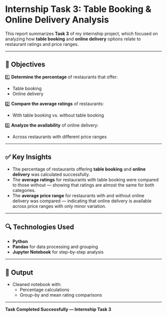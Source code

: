 # Internship Task 3: Table Booking & Online Delivery Analysis

This report summarizes **Task 3** of my internship project, which focused on analyzing how **table booking** and **online delivery** options relate to restaurant ratings and price ranges.

---

## 📌 **Objectives**

1️⃣ **Determine the percentage** of restaurants that offer:
   - Table booking
   - Online delivery

2️⃣ **Compare the average ratings** of restaurants:
   - With table booking vs. without table booking

3️⃣ **Analyze the availability** of online delivery:
   - Across restaurants with different price ranges

---

## ✅ **Key Insights**

- The percentage of restaurants offering **table booking** and **online delivery** was calculated successfully.
- The **average ratings** for restaurants with table booking were compared to those without — showing that ratings are almost the same for both categories.
- The **average price range** for restaurants with and without online delivery was compared — indicating that online delivery is available across price ranges with only minor variation.

---

## 🔍 **Technologies Used**

- **Python**
- **Pandas** for data processing and grouping
- **Jupyter Notebook** for step-by-step analysis

---

## 📂 **Output**

- Cleaned notebook with:
  - Percentage calculations
  - Group-by and mean rating comparisons

---

**Task Completed Successfully — Internship Task 3**
